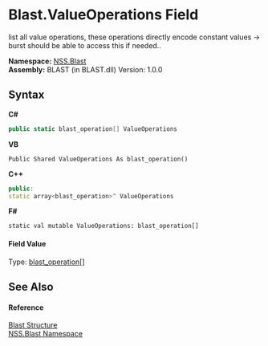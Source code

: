 # Blast.ValueOperations Field
 

list all value operations, these operations directly encode constant values -> burst should be able to access this if needed..

**Namespace:**&nbsp;<a href="88b55311-4a89-0894-e27a-e157e443c7f7">NSS.Blast</a><br />**Assembly:**&nbsp;BLAST (in BLAST.dll) Version: 1.0.0

## Syntax

**C#**<br />
``` C#
public static blast_operation[] ValueOperations
```

**VB**<br />
``` VB
Public Shared ValueOperations As blast_operation()
```

**C++**<br />
``` C++
public:
static array<blast_operation>^ ValueOperations
```

**F#**<br />
``` F#
static val mutable ValueOperations: blast_operation[]
```


#### Field Value
Type: <a href="545d7548-930f-7c02-0adc-5220144448d3">blast_operation</a>[]

## See Also


#### Reference
<a href="efe93ce5-baaf-ed42-b038-35b4ff074233">Blast Structure</a><br /><a href="88b55311-4a89-0894-e27a-e157e443c7f7">NSS.Blast Namespace</a><br />